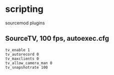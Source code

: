 # scripting
sourcemod plugins


## SourceTV, 100 fps, autoexec.cfg
```
tv_enable 1
tv_autorecord 0
tv_maxclients 0
tv_allow_camera_man 0
tv_snapshotrate 100
```
